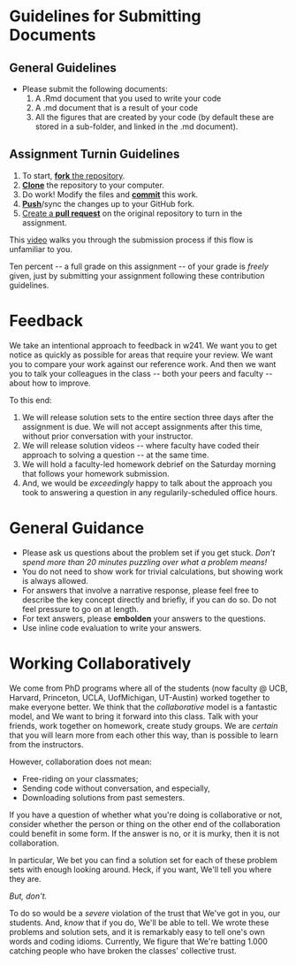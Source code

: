 # Guidelines for Submitting Documents
## General Guidelines 
- Please submit the following documents: 
  1. A .Rmd document that you used to write your code
  2. A .md document that is a result of your code 
  3. All the figures that are created by your code (by default these
    are stored in a sub-folder, and linked in the .md document).
	  	  
## Assignment Turnin Guidelines

1. To start, [**fork** the repository][forking].
2. [**Clone**][ref-clone] the repository to your computer.
3. Do work! Modify the files and [**commit**][ref-commit] this work. 
4. [**Push**][ref-push]/sync the changes up to your GitHub fork.
5. [Create a **pull request**][pull-request] on the original
   repository to turn in the assignment.
   
This [video](https://youtu.be/CN_UIk451Xw) walks you through the
submission process if this flow is unfamiliar to you. 

Ten percent -- a full grade on this assignment -- of your grade is
*freely* given, just by submitting your assignment following these
contribution guidelines. 

# Feedback 

We take an intentional approach to feedback in w241. We want you to
get notice as quickly as possible for areas that require your
review. We want you to compare your work against our reference
work. And then we want you to talk your colleagues in the class --
both your peers and faculty -- about how to improve. 

To this end: 

1. We will release solution sets to the entire section three days
   after the assignment is due. We will not accept assignments after
   this time, without prior conversation with your instructor. 
2. We will release solution videos -- where faculty have coded their
   approach to solving a question -- at the same time. 
3. We will hold a faculty-led homework debrief on the Saturday morning
   that follows your homework submission. 
4. And, we would be *exceedingly* happy to talk about the approach you
   took to answering a question in any regularily-scheduled office
   hours. 

# General Guidance 

- Please ask us questions about the problem set if you get
  stuck. *Don’t spend more than 20 minutes puzzling over what a
  problem means!*
- You do not need to show work for trivial calculations, but showing
  work is always allowed.
- For answers that involve a narrative response, please feel free to
  describe the key concept directly and briefly, if you can do so. Do
  not feel pressure to go on at length.
- For text answers, please **embolden** your answers to the questions.
- Use inline code evaluation to write your answers.


# Working Collaboratively
We come from PhD programs where all of the students (now faculty @
UCB, Harvard, Princeton, UCLA, UofMichigan, UT-Austin) worked together
to make everyone better. We think that the *collaborative* model is a
fantastic model, and We want to bring it forward into this class. Talk
with your friends, work together on homework, create study groups. We
are *certain* that you will learn more from each other this way, than
is possible to learn from the instructors. 

However, collaboration does not mean:

- Free-riding on your classmates;
- Sending code without conversation, and especially, 
- Downloading solutions from past semesters.

If you have a question of whether what you're doing is collaborative
or not, consider whether the person or thing on the other end of the
collaboration could benefit in some form. If the answer is no, or it
is murky, then it is not collaboration.

In particular, We bet you can find a solution set for each of these
problem sets with enough looking around. Heck, if you want, We'll tell
you where they are.

*But, don't.*

To do so would be a *severe* violation of the trust that We've got in
you, our students. And, _know_ that if you do, We'll be able to
tell. We wrote these problems and solution sets, and it is remarkably
easy to tell one's own words and coding idioms. Currently, We figure
that We're batting 1.000 catching people who have broken the classes'
collective trust.


<!-- Links -->
[forking]: https://guides.github.com/activities/forking/
[ref-clone]: http://gitref.org/creating/#clone
[ref-commit]: http://gitref.org/basic/#commit
[ref-push]: http://gitref.org/remotes/#push
[pull-request]: https://help.github.com/articles/creating-a-pull-request



